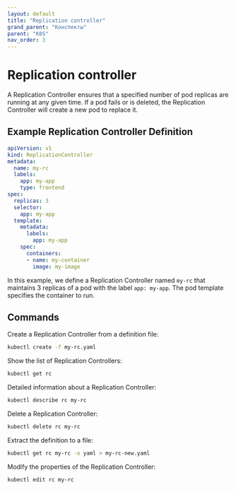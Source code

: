 ```yaml
---
layout: default
title: "Replication controller"
grand_parent: "Конспекты"
parent: "K8S"
nav_order: 3
---
```


# Replication controller

A Replication Controller ensures that a specified number of pod replicas are running at any given time. If a pod fails or is deleted, the Replication Controller will create a new pod to replace it.

## Example Replication Controller Definition

```yaml
apiVersion: v1
kind: ReplicationController
metadata:
  name: my-rc
  labels:
    app: my-app
    type: frontend
spec:
  replicas: 3
  selector:
    app: my-app
  template:
    metadata:
      labels:
        app: my-app
    spec:
      containers:
      - name: my-container
        image: my-image
```

In this example, we define a Replication Controller named `my-rc` that maintains 3 replicas of a pod with the label `app: my-app`. The pod template specifies the container to run.

## Commands

Create a Replication Controller from a definition file:

```bash
kubectl create -f my-rc.yaml
```

Show the list of Replication Controllers:

```bash
kubectl get rc
```

Detailed information about a Replication Controller:

```bash
kubectl describe rc my-rc
```

Delete a Replication Controller:

```bash
kubectl delete rc my-rc
```

Extract the definition to a file:

```bash
kubectl get rc my-rc -o yaml > my-rc-new.yaml
```

Modify the properties of the Replication Controller:

```bash
kubectl edit rc my-rc
```
